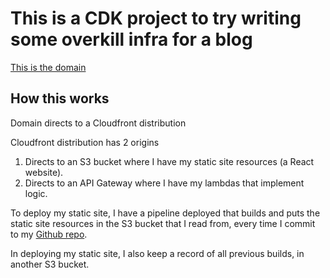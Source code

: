 # This is a CDK project to try writing some overkill infra for a blog

[This is the domain](https://shaoz.io)

## How this works

Domain directs to a Cloudfront distribution

Cloudfront distribution has 2 origins

1. Directs to an S3 bucket where I have my static site resources (a React website).
2. Directs to an API Gateway where I have my lambdas that implement logic.

To deploy my static site, I have a pipeline deployed that builds and puts the static site resources in the S3 bucket that I read from, every time I commit to my [Github repo](https://github.com/szhongren/blog-react).

In deploying my static site, I also keep a record of all previous builds, in another S3 bucket.
